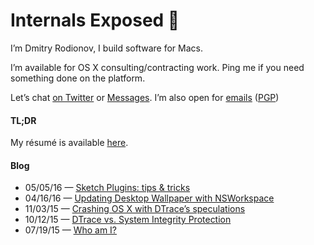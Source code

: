 # Internals Exposed 🔬

I’m Dmitry Rodionov, I build software for Macs.

I’m available for OS X consulting/contracting work. Ping me if you need something done on the platform.

Let’s chat [on Twitter](https://twitter.com/rodionovme) or [Messages](imessage:i.am.rodionovd@gmal.com). I’m also open for [emails](mailto:i.am.rodionovd@gmail.com) ([PGP](./pgp.html))


#### TL;DR

My résumé is available [here](./me.html).


#### Blog

* 05/05/16 — [Sketch Plugins: tips &amp; tricks](/blog/sketch-plugins.html)
* 04/16/16 — [Updating Desktop Wallpaper with NSWorkspace](/blog/nswallpaper.html)
* 11/03/15 — [Crashing OS X with DTrace’s speculations](/blog/dtrace-crash.html)
* 10/12/15 — [DTrace vs. System Integrity Protection](/blog/dtrace-vs-sip.html)
* 07/19/15 — [Who am I?](/blog/who-am-i.html)
